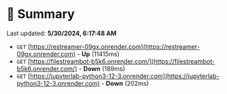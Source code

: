 # 📖 Summary
Last updated: **5/30/2024, 6:17:48 AM**

- `GET` [https://restreamer-09gx.onrender.com](https://restreamer-09gx.onrender.com) - **Up** (11415ms)
- `GET` [https://filestreambot-b5k6.onrender.com/](https://filestreambot-b5k6.onrender.com/) - **Down** (189ms)
- `GET` [https://jupyterlab-python3-12-3.onrender.com](https://jupyterlab-python3-12-3.onrender.com) - **Down** (202ms)
